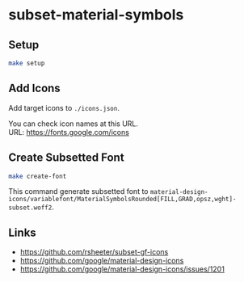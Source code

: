 # subset-material-symbols


## Setup

```sh
make setup
```

## Add Icons

Add target icons to `./icons.json`.  

You can check icon names at this URL.  
URL: https://fonts.google.com/icons

## Create Subsetted Font

```sh
make create-font
```

This command generate subsetted font to `material-design-icons/variablefont/MaterialSymbolsRounded[FILL,GRAD,opsz,wght]-subset.woff2`.


## Links

- https://github.com/rsheeter/subset-gf-icons
- https://github.com/google/material-design-icons
- https://github.com/google/material-design-icons/issues/1201

